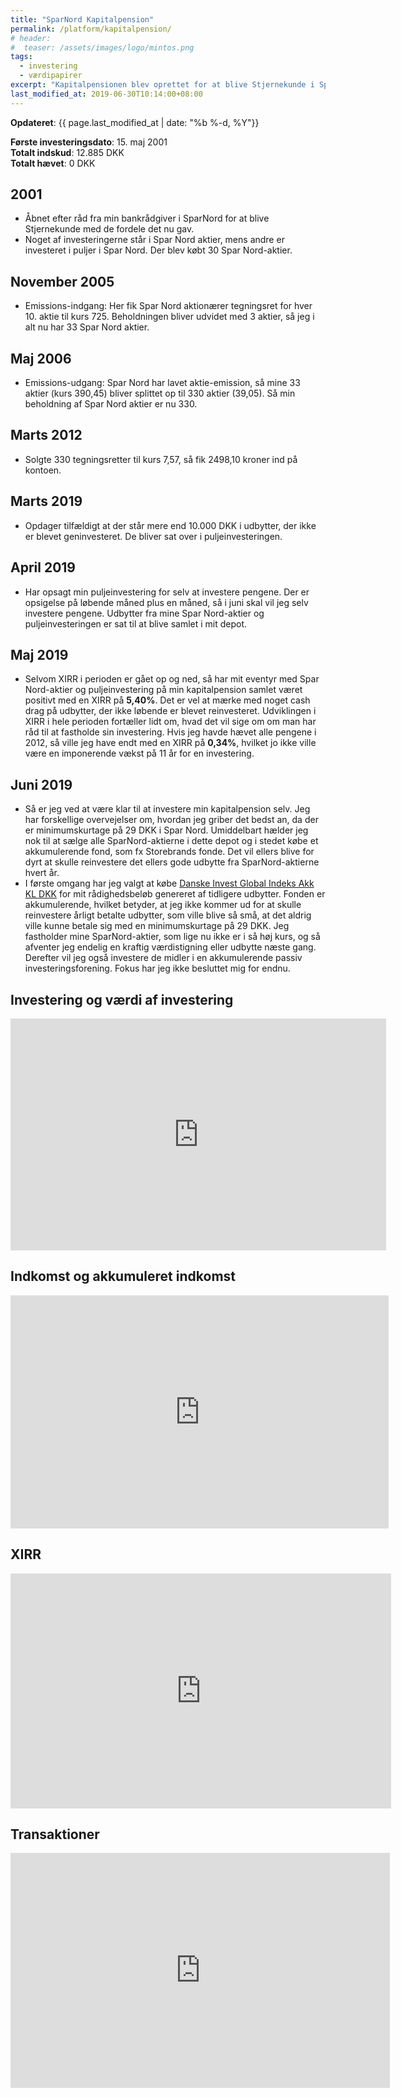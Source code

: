 ```yaml
---
title: "SparNord Kapitalpension"
permalink: /platform/kapitalpension/
# header:
#  teaser: /assets/images/logo/mintos.png
tags:
  - investering
  - værdipapirer
excerpt: "Kapitalpensionen blev oprettet for at blive Stjernekunde i SparNord og består primært af SparNord-aktier"
last_modified_at: 2019-06-30T10:14:00+08:00
---
```


**Opdateret**: {{ page.last_modified_at | date: "%b %-d, %Y"}}

**Første investeringsdato**: 15. maj 2001  
**Totalt indskud**: 12.885 DKK  
**Totalt hævet**: 0 DKK  

## 2001

- Åbnet efter råd fra min bankrådgiver i SparNord for at blive Stjernekunde med de fordele det nu gav.
- Noget af investeringerne står i Spar Nord aktier, mens andre er investeret i puljer i Spar Nord. Der blev købt 30 Spar Nord-aktier.

## November 2005

- Emissions-indgang: Her fik Spar Nord aktionærer tegningsret for hver 10. aktie til kurs 725. Beholdningen bliver udvidet med 3 aktier, så jeg i alt nu har 33 Spar Nord aktier.

## Maj 2006

- Emissions-udgang: Spar Nord har lavet aktie-emission, så mine 33 aktier (kurs 390,45) bliver splittet op til 330 aktier (39,05). Så min beholdning af Spar Nord aktier er nu 330.

## Marts 2012

- Solgte 330 tegningsretter til kurs 7,57, så fik 2498,10 kroner ind på kontoen.

## Marts 2019

- Opdager tilfældigt at der står mere end 10.000 DKK i udbytter, der ikke er blevet geninvesteret. De bliver sat over i puljeinvesteringen.

## April 2019

- Har opsagt min puljeinvestering for selv at investere pengene. Der er opsigelse på løbende måned plus en måned, så i juni skal vil jeg selv investere pengene. Udbytter fra mine Spar Nord-aktier og puljeinvesteringen er sat til at blive samlet i mit depot.

## Maj 2019

- Selvom XIRR i perioden er gået op og ned, så har mit eventyr med Spar Nord-aktier og puljeinvestering på min kapitalpension samlet været positivt med en XIRR på **5,40%**. Det er vel at mærke med noget cash drag på udbytter, der ikke løbende er blevet reinvesteret. Udviklingen i XIRR i hele perioden fortæller lidt om, hvad det vil sige om om man har råd til at fastholde sin investering. Hvis jeg havde hævet alle pengene i 2012, så ville jeg have endt med en XIRR på **0,34%**, hvilket jo ikke ville være en imponerende vækst på 11 år for en investering. 

## Juni 2019

- Så er jeg ved at være klar til at investere min kapitalpension selv. Jeg har forskellige overvejelser om, hvordan jeg griber det bedst an, da der er minimumskurtage på 29 DKK i Spar Nord. Umiddelbart hælder jeg nok til at sælge alle SparNord-aktierne i dette depot og i stedet købe et akkumulerende fond, som fx Storebrands fonde. Det vil ellers blive for dyrt at skulle reinvestere det ellers gode udbytte fra SparNord-aktierne hvert år.
- I første omgang har jeg valgt at købe [Danske Invest Global Indeks Akk KL DKK](https://www.nordnet.dk/mux/web/etf/fondfakta.html?classid=JHAUG00244) for mit rådighedsbeløb genereret af tidligere udbytter. Fonden er akkumulerende, hvilket betyder, at jeg ikke kommer ud for at skulle reinvestere årligt betalte udbytter, som ville blive så små, at det aldrig ville kunne betale sig med en minimumskurtage på 29 DKK. Jeg fastholder mine SparNord-aktier, som lige nu ikke er i så høj kurs, og så afventer jeg endelig en kraftig værdistigning eller udbytte næste gang. Derefter vil jeg også investere de midler i en akkumulerende passiv investeringsforening. Fokus har jeg ikke besluttet mig for endnu.

## Investering og værdi af investering

<iframe width="601" height="371" seamless frameborder="0" scrolling="no" src="https://docs.google.com/spreadsheets/d/e/2PACX-1vQKZZbdj1cM5A4yCXjtjhxowXHoMhioXI-OR-mEPmmGgqQhcSr250VUM8SGVvRkWZziWUYleizmqAC2/pubchart?oid=2123900547&amp;format=image"></iframe>

## Indkomst og akkumuleret indkomst

<iframe width="605" height="373" seamless frameborder="0" scrolling="no" src="https://docs.google.com/spreadsheets/d/e/2PACX-1vQKZZbdj1cM5A4yCXjtjhxowXHoMhioXI-OR-mEPmmGgqQhcSr250VUM8SGVvRkWZziWUYleizmqAC2/pubchart?oid=2048980836&amp;format=image"></iframe>

## XIRR

<iframe width="609" height="376" seamless frameborder="0" scrolling="no" src="https://docs.google.com/spreadsheets/d/e/2PACX-1vQKZZbdj1cM5A4yCXjtjhxowXHoMhioXI-OR-mEPmmGgqQhcSr250VUM8SGVvRkWZziWUYleizmqAC2/pubchart?oid=1331674930&amp;format=image"></iframe>

## Transaktioner

<iframe width="607" height="376" seamless frameborder="0" scrolling="no" src="https://docs.google.com/spreadsheets/d/e/2PACX-1vQKZZbdj1cM5A4yCXjtjhxowXHoMhioXI-OR-mEPmmGgqQhcSr250VUM8SGVvRkWZziWUYleizmqAC2/pubchart?oid=2061065432&amp;format=image"></iframe>
